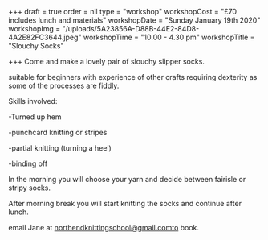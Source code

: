 +++
draft = true
order = nil
type = "workshop"
workshopCost = "£70 includes lunch and materials"
workshopDate = "Sunday January 19th 2020"
workshopImg = "/uploads/5A23856A-D88B-44E2-84D8-4A2E82FC3644.jpeg"
workshopTime = "10.00 - 4.30 pm"
workshopTitle = "Slouchy Socks"

+++
Come and make a lovely pair of slouchy slipper socks.

suitable for beginners with experience of other crafts requiring dexterity as some of the processes are fiddly.

Skills involved:

\-Turned up hem

\-punchcard knitting or stripes

\-partial knitting (turning a heel)

\-binding off

In the morning you will choose your yarn and decide between fairisle or stripy socks.

After morning break you will start knitting the socks and continue after lunch.

email Jane at northendknittingschool@gmail.comto book.